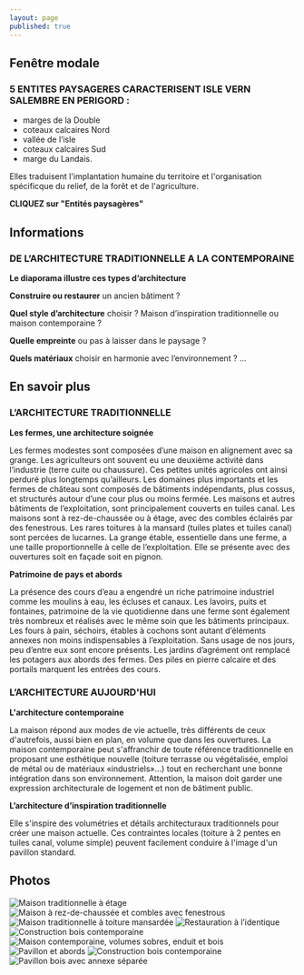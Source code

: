 ```yaml
---
layout: page
published: true
---
```


## Fenêtre modale
### 5 ENTITES PAYSAGERES CARACTERISENT ISLE VERN SALEMBRE EN PERIGORD :
- marges de la Double
- coteaux calcaires Nord
- vallée de l’isle
- coteaux calcaires Sud
- marge du Landais.

Elles traduisent l'implantation humaine du territoire et l'organisation spécificque du relief, de la forêt et de l'agriculture.

**CLIQUEZ sur "Entités paysagères"**

## Informations
### DE L’ARCHITECTURE TRADITIONNELLE A LA CONTEMPORAINE

**Le diaporama illustre ces types d’architecture**

**Construire ou restaurer** un ancien bâtiment ?

**Quel style d’architecture** choisir ?  Maison d’inspiration traditionnelle ou  maison contemporaine ?

**Quelle empreinte** ou pas à laisser dans le paysage ?

**Quels matériaux** choisir en harmonie avec l’environnement ? …

## En savoir plus
### L’ARCHITECTURE TRADITIONNELLE

**Les fermes, une architecture soignée**

Les fermes modestes sont composées d’une maison en alignement avec sa grange. Les agriculteurs ont souvent eu une deuxième activité dans l’industrie (terre cuite ou chaussure). Ces petites unités agricoles ont ainsi perduré plus longtemps qu’ailleurs. Les domaines plus importants et les fermes de château sont composés de bâtiments indépendants, plus cossus, et structurés autour d’une cour plus ou moins fermée. 
Les maisons et autres bâtiments de l’exploitation, sont principalement couverts en tuiles canal. Les maisons sont à rez-de-chaussée ou à étage, avec des combles éclairés par des fenestrous. Les rares toitures à la mansard (tuiles plates et tuiles canal) sont percées de lucarnes.
La grange étable, essentielle dans une ferme, a une taille proportionnelle à celle de l’exploitation. Elle se présente avec des ouvertures soit en façade soit en pignon.

**Patrimoine de pays et abords**

La présence des cours d’eau a engendré un riche patrimoine industriel comme les moulins à eau, les écluses et canaux.
Les lavoirs, puits et fontaines, patrimoine de la vie quotidienne dans une ferme sont également très nombreux et réalisés avec le même soin que les bâtiments principaux.
Les fours à pain, séchoirs, étables à cochons sont autant d’éléments annexes non moins indispensables à l’exploitation. Sans usage de nos jours, peu d’entre eux sont encore présents.
Les jardins d’agrément ont remplacé les potagers aux abords des fermes. Des piles en pierre calcaire et des portails marquent les entrées des cours.

### L’ARCHITECTURE AUJOURD'HUI

**L'architecture contemporaine**

La maison répond aux modes de vie actuelle, très différents de ceux d'autrefois, aussi bien en plan, en volume que dans les ouvertures.
La maison contemporaine peut s'affranchir de toute référence traditionnelle en proposant une esthétique nouvelle (toiture terrasse ou végétalisée, emploi de métal ou de matériaux «industriels»…) tout en recherchant une bonne intégration dans son environnement.
Attention, la maison doit garder une expression architecturale de logement et non de bâtiment public.

**L’architecture d’inspiration traditionnelle**

Elle s'inspire des volumétries et détails architecturaux traditionnels pour créer une maison actuelle. Ces contraintes locales (toiture à 2 pentes en tuiles canal, volume simple) peuvent facilement conduire à l'image d'un pavillon standard.

## Photos
![Maison traditionnelle à étage](data/images/1/architecture/1_architecture_1.jpg)
![Maison à rez-de-chaussée et combles avec fenestrous](data/images/1/architecture/1_architecture_2.jpg)
![Maison traditionnelle à toiture mansardée](data/images/1/architecture/1_architecture_3.jpg)
![Restauration à l’identique](data/images/1/architecture/1_architecture_4.jpg)
![Construction bois contemporaine](data/images/1/architecture/1_architecture_5.jpg)
![Maison contemporaine, volumes sobres, enduit et bois](data/images/1/architecture/1_architecture_6.jpg)
![Pavillon et abords](data/images/1/architecture/1_architecture_7.jpg)
![Construction bois contemporaine](data/images/1/architecture/1_architecture_8.jpg)
![Pavillon bois avec annexe séparée](data/images/1/architecture/1_architecture_9.jpg)
